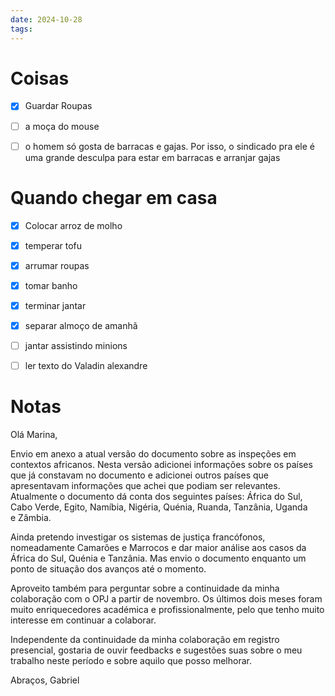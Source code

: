 ```yaml
---
date: 2024-10-28
tags:
---
```


# Coisas
- [x] Guardar Roupas
- [ ] a moça do mouse
- [ ] o homem só gosta de barracas e gajas. Por isso, o sindicado pra ele é uma grande desculpa para estar em barracas e arranjar gajas


# Quando chegar em casa
- [x] Colocar arroz de molho
- [x] temperar tofu
- [x] arrumar roupas
- [x] tomar banho
- [x] terminar jantar 
- [x] separar almoço de amanhã
- [ ] jantar assistindo minions
- [ ] ler texto do Valadin alexandre


# Notas 

Olá Marina, 

Envio em anexo a atual versão do documento sobre as inspeções em contextos africanos. Nesta versão adicionei informações sobre os países que já constavam no documento e adicionei outros países que apresentavam informações que achei que podiam ser relevantes. 
Atualmente o documento dá conta dos seguintes países: África do Sul, Cabo Verde, Egito, Namíbia, Nigéria, Quénia, Ruanda, Tanzânia, Uganda e Zâmbia. 

Ainda pretendo investigar os sistemas de justiça francófonos, nomeadamente Camarões e Marrocos e dar maior análise aos casos da África do Sul, Quénia e Tanzânia. Mas envio o documento enquanto um ponto de situação dos avanços até o momento. 

Aproveito também para perguntar sobre a continuidade da minha colaboração com o OPJ a partir de novembro. Os últimos dois meses foram muito enriquecedores académica e profissionalmente, pelo que tenho muito interesse em continuar a colaborar. 

Independente da continuidade da minha colaboração em registro presencial, gostaria de ouvir feedbacks e sugestões suas sobre o meu trabalho neste período e sobre aquilo que posso melhorar. 

Abraços, 
Gabriel
